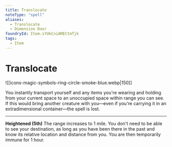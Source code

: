 ```yaml
---
title: Translocate
noteType: "spell"
aliases:
  - Translocate
  - Dimension Door
foundryId: Item.sYUkCniAMECtmTjk
tags:
  - Item
---
```


# Translocate
![[icons-magic-symbols-ring-circle-smoke-blue.webp|150]]

You instantly transport yourself and any items you're wearing and holding from your current space to an unoccupied space within range you can see. If this would bring another creature with you—even if you're carrying it in an extradimensional container—the spell is lost.

* * *

**Heightened (5th)** The range increases to 1 mile. You don't need to be able to see your destination, as long as you have been there in the past and know its relative location and distance from you. You are then temporarily immune for 1 hour.

